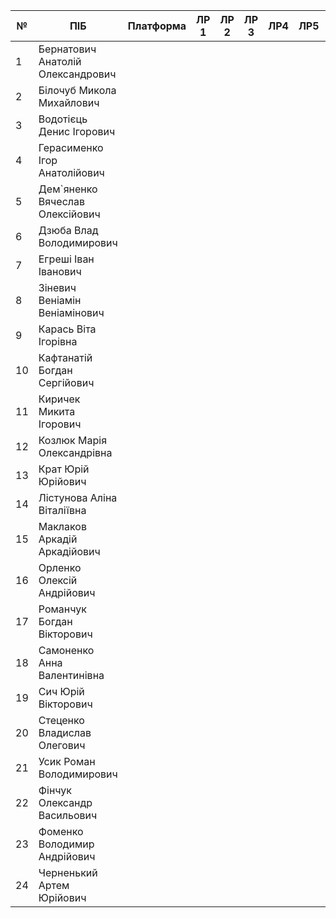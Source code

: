 | №  | ПІБ                               | Платформа | ЛР 1 | ЛР 2 | ЛР 3 | ЛР4 | ЛР5 | ЛР6 | ЛР7 | ЛР8 | Доп | КР | Github |
|----|-----------------------------------|-----------|------|------|------|-----|-----|-----|-----|-----|-----|----|--------|
| 1  | Бернатович Анатолій Олександрович |           |      |      |      |     |     |     |     |     |     |    |        |
| 2  | Білочуб Микола Михайлович         |           |      |      |      |     |     |     |     |     |     |    |        |
| 3  | Водотієць Денис Ігорович          |           |      |      |      |     |     |     |     |     |     |    |        |
| 4  | Герасименко Ігор Анатолійович     |           |      |      |      |     |     |     |     |     |     |    |        |
| 5  | Дем`яненко Вячеслав Олексійович   |           |      |      |      |     |     |     |     |     |     |    |        |
| 6  | Дзюба Влад Володимирович          |           |      |      |      |     |     |     |     |     |     |    |        |
| 7  | Егреші Іван Іванович              |           |      |      |      |     |     |     |     |     |     |    |        |
| 8  | Зіневич Веніамін Веніамінович     |           |      |      |      |     |     |     |     |     |     |    |        |
| 9  | Карась Віта Ігорівна              |           |      |      |      |     |     |     |     |     |     |    |        |
| 10 | Кафтанатій Богдан Сергійович      |           |      |      |      |     |     |     |     |     |     |    |        |
| 11 | Киричек Микита Ігорович           |           |      |      |      |     |     |     |     |     |     |    |        |
| 12 | Козлюк Марія Олександрівна        |           |      |      |      |     |     |     |     |     |     |    |        |
| 13 | Крат Юрій Юрійович                |           |      |      |      |     |     |     |     |     |     |    |        |
| 14 | Лістунова Аліна Віталіївна        |           |      |      |      |     |     |     |     |     |     |    |        |
| 15 | Маклаков Аркадій Аркадійович      |           |      |      |      |     |     |     |     |     |     |    |        |
| 16 | Орленко Олексій Андрійович        |           |      |      |      |     |     |     |     |     |     |    |        |
| 17 | Романчук Богдан Вікторович        |           |      |      |      |     |     |     |     |     |     |    |        |
| 18 | Самоненко Анна Валентинівна       |           |      |      |      |     |     |     |     |     |     |    |        |
| 19 | Сич Юрій Вікторович               |           |      |      |      |     |     |     |     |     |     |    |        |
| 20 | Стеценко Владислав Олегович       |           |      |      |      |     |     |     |     |     |     |    |        |
| 21 | Усик Роман Володимирович          |           |      |      |      |     |     |     |     |     |     |    |        |
| 22 | Фінчук Олександр Васильович       |           |      |      |      |     |     |     |     |     |     |    |        |
| 23 | Фоменко Володимир Андрійович      |           |      |      |      |     |     |     |     |     |     |    |        |
| 24 | Черненький Артем Юрійович         |           |      |      |      |     |     |     |     |     |     |    |        |
